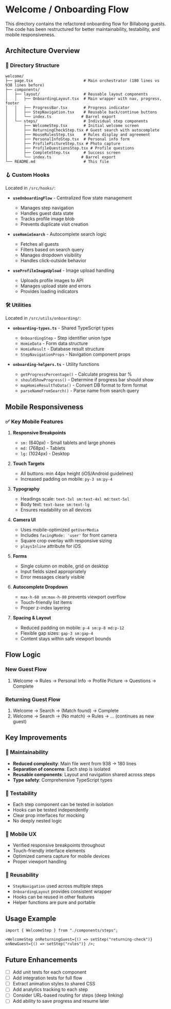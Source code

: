 # Welcome / Onboarding Flow

This directory contains the refactored onboarding flow for Billabong guests. The code has been restructured for better maintainability, testability, and mobile responsiveness.

## Architecture Overview

### 📁 Directory Structure

```
welcome/
├── page.tsx                      # Main orchestrator (180 lines vs 938 lines before)
├── components/
│   ├── layout/                   # Reusable layout components
│   │   ├── OnboardingLayout.tsx  # Main wrapper with nav, progress, footer
│   │   ├── ProgressBar.tsx       # Progress indicator
│   │   ├── StepNavigation.tsx    # Reusable back/continue buttons
│   │   └── index.ts             # Barrel export
│   └── steps/                    # Individual step components
│       ├── WelcomeStep.tsx       # Initial welcome screen
│       ├── ReturningCheckStep.tsx # Guest search with autocomplete
│       ├── HouseRulesStep.tsx    # Rules display and agreement
│       ├── PersonalInfoStep.tsx  # Personal info form
│       ├── ProfilePictureStep.tsx # Photo capture
│       ├── ProfileQuestionsStep.tsx # Profile questions
│       ├── CompleteStep.tsx      # Success screen
│       └── index.ts             # Barrel export
└── README.md                     # This file
```

### 🪝 Custom Hooks

Located in `/src/hooks/`:

- **`useOnboardingFlow`** - Centralized flow state management

  - Manages step navigation
  - Handles guest data state
  - Tracks profile image blob
  - Prevents duplicate visit creation

- **`useHomieSearch`** - Autocomplete search logic

  - Fetches all guests
  - Filters based on search query
  - Manages dropdown visibility
  - Handles click-outside behavior

- **`useProfileImageUpload`** - Image upload handling
  - Uploads profile images to API
  - Manages upload state and errors
  - Provides loading indicators

### 🛠️ Utilities

Located in `/src/utils/onboarding/`:

- **`onboarding-types.ts`** - Shared TypeScript types

  - `OnboardingStep` - Step identifier union type
  - `HomieData` - Form data structure
  - `HomieResult` - Database result structure
  - `StepNavigationProps` - Navigation component props

- **`onboarding-helpers.ts`** - Utility functions
  - `getProgressPercentage()` - Calculate progress bar %
  - `shouldShowProgress()` - Determine if progress bar should show
  - `mapHomieResultToData()` - Convert DB format to form format
  - `parseNameFromSearch()` - Parse name from search query

## Mobile Responsiveness

### ✅ Key Mobile Features

1. **Responsive Breakpoints**

   - `sm:` (640px) - Small tablets and large phones
   - `md:` (768px) - Tablets
   - `lg:` (1024px) - Desktop

2. **Touch Targets**

   - All buttons: min 44px height (iOS/Android guidelines)
   - Increased padding on mobile: `py-3 sm:py-4`

3. **Typography**

   - Headings scale: `text-3xl sm:text-4xl md:text-5xl`
   - Body text: `text-base sm:text-lg`
   - Ensures readability on all devices

4. **Camera UI**

   - Uses mobile-optimized `getUserMedia`
   - Includes `facingMode: 'user'` for front camera
   - Square crop overlay with responsive sizing
   - `playsInline` attribute for iOS

5. **Forms**

   - Single column on mobile, grid on desktop
   - Input fields sized appropriately
   - Error messages clearly visible

6. **Autocomplete Dropdown**

   - `max-h-60 sm:max-h-80` prevents viewport overflow
   - Touch-friendly list items
   - Proper z-index layering

7. **Spacing & Layout**
   - Reduced padding on mobile: `p-4 sm:p-8 md:p-12`
   - Flexible gap sizes: `gap-3 sm:gap-4`
   - Content stays within safe viewport bounds

## Flow Logic

### New Guest Flow

1. Welcome → Rules → Personal Info → Profile Picture → Questions → Complete

### Returning Guest Flow

1. Welcome → Search → (Match found) → Complete
2. Welcome → Search → (No match) → Rules → ... (continues as new guest)

## Key Improvements

### 🎯 Maintainability

- **Reduced complexity**: Main file went from 938 → 180 lines
- **Separation of concerns**: Each step is isolated
- **Reusable components**: Layout and navigation shared across steps
- **Type safety**: Comprehensive TypeScript types

### 🧪 Testability

- Each step component can be tested in isolation
- Hooks can be tested independently
- Clear prop interfaces for mocking
- No deeply nested logic

### 📱 Mobile UX

- Verified responsive breakpoints throughout
- Touch-friendly interface elements
- Optimized camera capture for mobile devices
- Proper viewport handling

### 🔄 Reusability

- `StepNavigation` used across multiple steps
- `OnboardingLayout` provides consistent wrapper
- Hooks can be reused in other features
- Helper functions are pure and portable

## Usage Example

```tsx
import { WelcomeStep } from "./components/steps";

<WelcomeStep onReturningGuest={() => setStep("returning-check")} onNewGuest={() => setStep("rules")} />;
```

## Future Enhancements

- [ ] Add unit tests for each component
- [ ] Add integration tests for full flow
- [ ] Extract animation styles to shared CSS
- [ ] Add analytics tracking to each step
- [ ] Consider URL-based routing for steps (deep linking)
- [ ] Add ability to save progress and resume later
